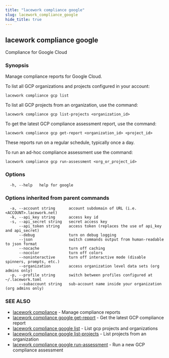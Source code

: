 ```yaml
---
title: "lacework compliance google"
slug: lacework_compliance_google
hide_title: true
---
```


## lacework compliance google

Compliance for Google Cloud

### Synopsis

Manage compliance reports for Google Cloud.

To list all GCP organizations and projects configured in your account:

    lacework compliance gcp list

To list all GCP projects from an organization, use the command:

    lacework compliance gcp list-projects <organization_id>

To get the latest GCP compliance assessment report, use the command:

    lacework compliance gcp get-report <organization_id> <project_id>

These reports run on a regular schedule, typically once a day.

To run an ad-hoc compliance assessment use the command:

    lacework compliance gcp run-assessment <org_or_project_id>


### Options

```
  -h, --help   help for google
```

### Options inherited from parent commands

```
  -a, --account string      account subdomain of URL (i.e. <ACCOUNT>.lacework.net)
  -k, --api_key string      access key id
  -s, --api_secret string   secret access key
      --api_token string    access token (replaces the use of api_key and api_secret)
      --debug               turn on debug logging
      --json                switch commands output from human-readable to json format
      --nocache             turn off caching
      --nocolor             turn off colors
      --noninteractive      turn off interactive mode (disable spinners, prompts, etc.)
      --organization        access organization level data sets (org admins only)
  -p, --profile string      switch between profiles configured at ~/.lacework.toml
      --subaccount string   sub-account name inside your organization (org admins only)
```

### SEE ALSO

* [lacework compliance](lacework_compliance.md)	 - Manage compliance reports
* [lacework compliance google get-report](lacework_compliance_google_get-report.md)	 - Get the latest GCP compliance report
* [lacework compliance google list](lacework_compliance_google_list.md)	 - List gcp projects and organizations
* [lacework compliance google list-projects](lacework_compliance_google_list-projects.md)	 - List projects from an organization
* [lacework compliance google run-assessment](lacework_compliance_google_run-assessment.md)	 - Run a new GCP compliance assessment


